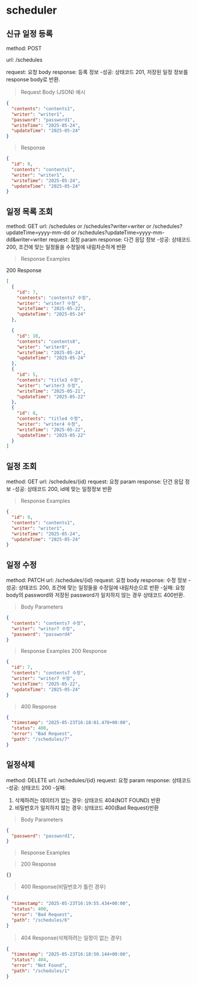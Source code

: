 # scheduler

## 신규 일정 등록
method: POST

url: /schedules

request: 요청 body
response: 등록 정보
-성공: 상태코드 201, 저장된 일정 정보를 response body로 반환.

>Request Body (JSON) 예시
```json
{
  "contents": "contents1",
  "writer": "writer1",
  "password": "password1",
  "writeTime": "2025-05-24",
  "updateTime": "2025-05-24"
}
```

> Response 

```json
{
  "id": 9,
  "contents": "contents1",
  "writer": "writer1",
  "writeTime": "2025-05-24",
  "updateTime": "2025-05-24"
}
```

## 일정 목록 조회
method: GET
url: /schedules or /schedules?writer=writer or /schedules?updateTime=yyyy-mm-dd or /schedules?updateTime=yyyy-mm-dd&writer=writer
request: 요청 param
response: 다건 응답 정보
-성공: 상태코드 200, 조건에 맞는 일정들을 수정일에 내림차순하게 반환
> Response Examples

 200 Response

```json
[
  {
    "id": 7,
    "contents": "contents7 수정",
    "writer": "writer7 수정",
    "writeTime": "2025-05-22",
    "updateTime": "2025-05-24"
  },

  {
    "id": 10,
    "contents": "contents8",
    "writer": "writer8",
    "writeTime": "2025-05-24",
    "updateTime": "2025-05-24"
  },
  {
    "id": 5,
    "contents": "title3 수정",
    "writer": "writer3 수정",
    "writeTime": "2025-05-21",
    "updateTime": "2025-05-22"
  },
  {
    "id": 8,
    "contents": "title4 수정",
    "writer": "writer4 수정",
    "writeTime": "2025-05-22",
    "updateTime": "2025-05-22"
  }
]
```

## 일정 조회
method: GET
url: /schedules/{id}
request: 요청 param
response: 단건 응답 정보
-성공: 상태코드 200, id에 맞는 일정정보 반환
> Response Examples

```json
{
  "id": 9,
  "contents": "contents1",
  "writer": "writer1",
  "writeTime": "2025-05-24",
  "updateTime": "2025-05-24"
}
```


## 일정 수정
method: PATCH
url: /schedules/{id}
request: 요청 body
response: 수정 정보
-성공: 상태코드 200, 조건에 맞는 일정들을 수정일에 내림차순으로 반환
-실패: 요청 body의 password와 저장된 password가 일치하지 않는 경우 상태코드 400반환.
> Body Parameters
```json
{
  "contents": "contents7 수정",
  "writer": "writer7 수정",
  "password": "password4"
}
```

> Response Examples
> 200 Response
```json
{
  "id": 7,
  "contents": "contents7 수정",
  "writer": "writer7 수정",
  "writeTime": "2025-05-22",
  "updateTime": "2025-05-24"
}
```
> 400 Response
```json
{
  "timestamp": "2025-05-23T16:18:01.470+00:00",
  "status": 400,
  "error": "Bad Request",
  "path": "/schedules/7"
}
```


## 일정삭제
method: DELETE
url: /schedules/{id}
request: 요청 param
response: 상태코드
-성공: 상태코드 200
-실패: 
  1. 삭제하려는 데이터가 없는 경우: 상태코드 404(NOT FOUND) 반환
  2. 비밀번호가 일치하지 않는 경우: 상태코드 400(Bad Request)반환

> Body Parameters

```json
{
  "password": "password1",
}
```

> Response Examples

> 200 Response

```
{}
```

> 400 Response(비밀번호가 틀린 경우)

```json
{
  "timestamp": "2025-05-23T16:19:55.434+00:00",
  "status": 400,
  "error": "Bad Request",
  "path": "/schedules/6"
}
```

> 404 Response(삭제하려는 일정이 없는 경우)

```json
{
  "timestamp": "2025-05-23T16:18:50.144+00:00",
  "status": 404,
  "error": "Not Found",
  "path": "/schedules/1"
}
```





